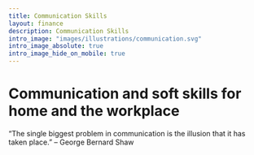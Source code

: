 ```yaml
---
title: Communication Skills
layout: finance
description: Communication Skills
intro_image: "images/illustrations/communication.svg"
intro_image_absolute: true
intro_image_hide_on_mobile: true
---
```


# Communication and soft skills for home and the workplace

“The single biggest problem in communication is the illusion that it has taken place.” – George Bernard Shaw
